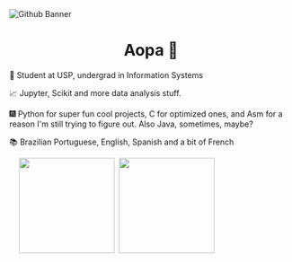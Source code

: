 <div>
  <img src="[https://i.imgur.com/jPlwlQL.png](https://imgur.com/a/pDDD0KR)" alt="Github Banner" style="display: block; margin: 0 auto;"/>
  <h1 style="text-align: center;">Aopa 👋</h1>
  <p>🌌 Student at USP, undergrad in Information Systems</p>
  <p>📈 Jupyter, Scikit and more data analysis stuff.</p>
  <p>🎆 Python for super fun cool projects, C for optimized ones, and Asm for a reason I'm still trying to figure out.  
     Also Java, sometimes, maybe?</p>
  <p>📚 Brazilian Portuguese, English, Spanish and a bit of French</p>
</div>
<div align = "left">  
  <pre>
  <img height="170px" src="https://github-readme-stats.vercel.app/api/top-langs/?username=Nubily44&layout=compact&theme=radical"/> <img height="170px" src="https://github-readme-stats.vercel.app/api?username=Nubily44&show_icons=true&theme=radical"/>
  </pre>
</div>

